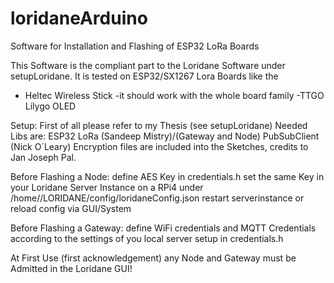 # loridaneArduino
Software for Installation and Flashing of ESP32 LoRa Boards

This Software is the compliant part to the Loridane Software under setupLoridane.
It is tested on ESP32/SX1267 Lora Boards like the
- Heltec Wireless Stick
  -it should work with the whole board family
-TTGO Lilygo OLED

Setup: First of all please refer to my Thesis (see setupLoridane)
Needed Libs are:
ESP32
LoRa (Sandeep Mistry)/(Gateway and Node)
PubSubClient (Nick O´Leary)
Encryption files are included into the Sketches, credits to Jan Joseph Pal.

Before Flashing a Node:
define AES Key in credentials.h
set the same Key in your Loridane Server Instance on a RPi4 under /home/<USER>/LORIDANE/config/loridaneConfig.json
restart serverinstance or reload config via GUI/System

Before Flashing a Gateway:
define WiFi credentials and MQTT Credentials according to the settings of you local server setup in credentials.h

At First Use (first acknowledgement) any Node and Gateway must be Admitted in the Loridane GUI!
